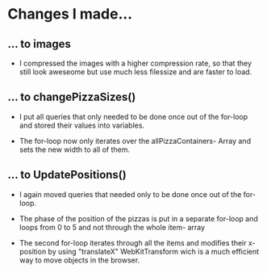 # Changes I made...

## ... to images

* I compressed the images with a higher compression rate, so that 
they still look aweseome but use much less filessize and are 
faster to load.


## ... to changePizzaSizes()

* I put all queries that only needed to be done once out of the
for-loop and stored their values into variables.

* The for-loop now only iterates over the allPizzaContainers-
Array and sets the new width to all of them.


## ... to UpdatePositions()

* I again moved queries that needed only to be done once out
of the for-loop.

* The phase of the position of the pizzas is put in a separate
for-loop and loops from 0 to 5 and not through the whole item-
array

* The second for-loop iterates through all the items and modifies
their x-position by using "translateX" WebKitTransform wich is 
a much efficient way to move objects in the browser.